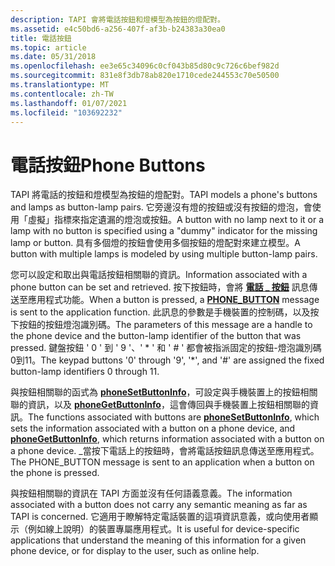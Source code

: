 ```yaml
---
description: TAPI 會將電話按鈕和燈模型為按鈕的燈配對。
ms.assetid: e4c50bd6-a256-407f-af3b-b24383a30ea0
title: 電話按鈕
ms.topic: article
ms.date: 05/31/2018
ms.openlocfilehash: ee3e65c34096c0cf043b85d80c9c726c6bef982d
ms.sourcegitcommit: 831e8f3db78ab820e1710cede244553c70e50500
ms.translationtype: MT
ms.contentlocale: zh-TW
ms.lasthandoff: 01/07/2021
ms.locfileid: "103692232"
---
```

# <a name="phone-buttons"></a><span data-ttu-id="7f2dd-103">電話按鈕</span><span class="sxs-lookup"><span data-stu-id="7f2dd-103">Phone Buttons</span></span>

<span data-ttu-id="7f2dd-104">TAPI 將電話的按鈕和燈模型為按鈕的燈配對。</span><span class="sxs-lookup"><span data-stu-id="7f2dd-104">TAPI models a phone's buttons and lamps as button-lamp pairs.</span></span> <span data-ttu-id="7f2dd-105">它旁邊沒有燈的按鈕或沒有按鈕的燈泡，會使用「虛擬」指標來指定遺漏的燈泡或按鈕。</span><span class="sxs-lookup"><span data-stu-id="7f2dd-105">A button with no lamp next to it or a lamp with no button is specified using a "dummy" indicator for the missing lamp or button.</span></span> <span data-ttu-id="7f2dd-106">具有多個燈的按鈕會使用多個按鈕的燈配對來建立模型。</span><span class="sxs-lookup"><span data-stu-id="7f2dd-106">A button with multiple lamps is modeled by using multiple button-lamp pairs.</span></span>

<span data-ttu-id="7f2dd-107">您可以設定和取出與電話按鈕相關聯的資訊。</span><span class="sxs-lookup"><span data-stu-id="7f2dd-107">Information associated with a phone button can be set and retrieved.</span></span> <span data-ttu-id="7f2dd-108">按下按鈕時，會將 [**電話 \_ 按鈕**](phone-button.md) 訊息傳送至應用程式功能。</span><span class="sxs-lookup"><span data-stu-id="7f2dd-108">When a button is pressed, a [**PHONE\_BUTTON**](phone-button.md) message is sent to the application function.</span></span> <span data-ttu-id="7f2dd-109">此訊息的參數是手機裝置的控制碼，以及按下按鈕的按鈕燈泡識別碼。</span><span class="sxs-lookup"><span data-stu-id="7f2dd-109">The parameters of this message are a handle to the phone device and the button-lamp identifier of the button that was pressed.</span></span> <span data-ttu-id="7f2dd-110">鍵盤按鈕 ' 0 ' 到 ' 9 '、' \* ' 和 ' \# ' 都會被指派固定的按鈕-燈泡識別碼0到11。</span><span class="sxs-lookup"><span data-stu-id="7f2dd-110">The keypad buttons '0' through '9', '\*', and '\#' are assigned the fixed button-lamp identifiers 0 through 11.</span></span>

<span data-ttu-id="7f2dd-111">與按鈕相關聯的函式為 [**phoneSetButtonInfo**](/windows/desktop/api/Tapi/nf-tapi-phonesetbuttoninfo)，可設定與手機裝置上的按鈕相關聯的資訊，以及 [**phoneGetButtonInfo**](/windows/desktop/api/Tapi/nf-tapi-phonegetbuttoninfo)，這會傳回與手機裝置上按鈕相關聯的資訊。</span><span class="sxs-lookup"><span data-stu-id="7f2dd-111">The functions associated with buttons are [**phoneSetButtonInfo**](/windows/desktop/api/Tapi/nf-tapi-phonesetbuttoninfo), which sets the information associated with a button on a phone device, and [**phoneGetButtonInfo**](/windows/desktop/api/Tapi/nf-tapi-phonegetbuttoninfo), which returns information associated with a button on a phone device.</span></span> <span data-ttu-id="7f2dd-112">\_當按下電話上的按鈕時，會將電話按鈕訊息傳送至應用程式。</span><span class="sxs-lookup"><span data-stu-id="7f2dd-112">The PHONE\_BUTTON message is sent to an application when a button on the phone is pressed.</span></span>

<span data-ttu-id="7f2dd-113">與按鈕相關聯的資訊在 TAPI 方面並沒有任何語義意義。</span><span class="sxs-lookup"><span data-stu-id="7f2dd-113">The information associated with a button does not carry any semantic meaning as far as TAPI is concerned.</span></span> <span data-ttu-id="7f2dd-114">它適用于瞭解特定電話裝置的這項資訊意義，或向使用者顯示（例如線上說明）的裝置專屬應用程式。</span><span class="sxs-lookup"><span data-stu-id="7f2dd-114">It is useful for device-specific applications that understand the meaning of this information for a given phone device, or for display to the user, such as online help.</span></span>

 

 



